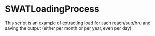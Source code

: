 # SWATLoadingProcess
This script is an example of extracting load for each reach/sub/hru and saving the output (either per month or per year, even per day)
